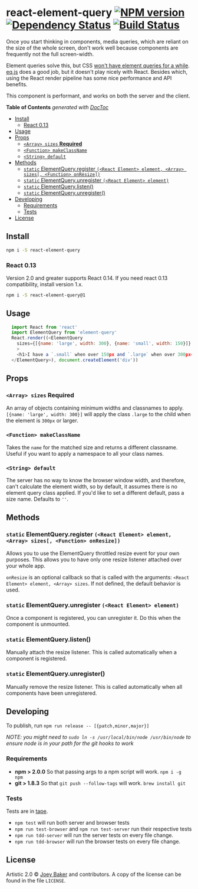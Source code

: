 # react-element-query [![NPM version][npm-image]][npm-url] [![Dependency Status][daviddm-url]][daviddm-image] [![Build Status][travis-image]][travis-url]

Once you start thinking in components, media queries, which are reliant on the size of the whole screen, don't work well because components are frequently not the full screen-width.

Element queries solve this, but CSS [won't have element queries for a while](http://discourse.specifiction.org/t/element-queries/26). [eq.js](https://github.com/snugug/eq.js) does a good job, but it doesn't play nicely with React. Besides which, using the React render pipeline has some nice performance and API benefits.

This component is performant, and works on both the server and the client.

<!-- START doctoc generated TOC please keep comment here to allow auto update -->
<!-- DON'T EDIT THIS SECTION, INSTEAD RE-RUN doctoc TO UPDATE -->
**Table of Contents**  *generated with [DocToc](http://doctoc.herokuapp.com/)*

  - [Install](#install)
    - [React 0.13](#react-013)
  - [Usage](#usage)
  - [Props](#props)
    - [`<Array> sizes` **Required**](#array-sizes-required)
    - [`<Function> makeClassName`](#function-makeclassname)
    - [`<String> default`](#string-default)
  - [Methods](#methods)
    - [`static` ElementQuery.register `(<React Element> element, <Array> sizes[, <Function> onResize])`](#static-elementqueryregister-react-element-element-array-sizes-function-onresize)
    - [`static` ElementQuery.unregister `(<React Element> element)`](#static-elementqueryunregister-react-element-element)
    - [`static` ElementQuery.listen()](#static-elementquerylisten)
    - [`static` ElementQuery.unregister()](#static-elementqueryunregister)
  - [Developing](#developing)
    - [Requirements](#requirements)
    - [Tests](#tests)
  - [License](#license)

<!-- END doctoc generated TOC please keep comment here to allow auto update -->

## Install

```sh
npm i -S react-element-query
```

### React 0.13
Version 2.0 and greater supports React 0.14. If you need react 0.13 compatibility, install version 1.x.

```sh
npm i -S react-element-query@1
```


## Usage

```js
  import React from 'react'
  import ElementQuery from 'element-query'
  React.render((<ElementQuery
    sizes={[{name: 'large', width: 300}, {name: 'small', width: 150}]}
    >
    <h1>I have a `.small` when over 150px and `.large` when over 300px</h1>
  </ElementQuery>), document.createElement('div'))
```

## Props
### `<Array> sizes` **Required**
An array of objects containing minimum widths and classnames to apply. `[{name: 'large', width: 300}]` will apply the class `.large` to the child when the element is `300px` or larger.

### `<Function> makeClassName`
Takes the `name` for the matched size and returns a different classname. Useful if you want to apply a namespace to all your class names.

### `<String> default`
The server has no way to know the browser window width, and therefore, can't calculate the element width, so by default, it assumes there is no element query class applied. If you'd like to set a different default, pass a size name. Defaults to `''`.

## Methods
### `static` ElementQuery.register `(<React Element> element, <Array> sizes[, <Function> onResize])`
Allows you to use the ElementQuery throttled resize event for your own purposes. This allows you to have only one resize listener attached over your whole app.

`onResize` is an optional callback so that is called with the arguments: `<React Element> element, <Array> sizes`. If not defined, the default behavior is used.

### `static` ElementQuery.unregister `(<React Element> element)`
Once a component is registered, you can unregister it. Do this when the component is unmounted.

### `static` ElementQuery.listen()
Manually attach the resize listener. This is called automatically when a component is registered.

### `static` ElementQuery.unregister()
Manually remove the resize listener. This is called automatically when all components have been unregistered.


## Developing
To publish, run `npm run release -- [{patch,minor,major}]`

_NOTE: you might need to `sudo ln -s /usr/local/bin/node /usr/bin/node` to ensure node is in your path for the git hooks to work_

### Requirements
* **npm > 2.0.0** So that passing args to a npm script will work. `npm i -g npm`
* **git > 1.8.3** So that `git push --follow-tags` will work. `brew install git`

### Tests
Tests are in [tape](https://github.com/substack/tape).

* `npm test` will run both server and browser tests
* `npm run test-browser` and `npm run test-server` run their respective tests
* `npm run tdd-server` will run the server tests on every file change.
* `npm run tdd-browser` will run the browser tests on every file change.

## License

Artistic 2.0 © [Joey Baker](http://byjoeybaker.com) and contributors. A copy of the license can be found in the file `LICENSE`.


[npm-url]: https://npmjs.org/package/react-element-query
[npm-image]: https://badge.fury.io/js/react-element-query.svg
[travis-url]: https://travis-ci.org/joeybaker/react-element-query
[travis-image]: https://travis-ci.org/joeybaker/react-element-query.svg?branch=master
[daviddm-url]: https://david-dm.org/joeybaker/react-element-query.svg?theme=shields.io
[daviddm-image]: https://david-dm.org/joeybaker/react-element-query
